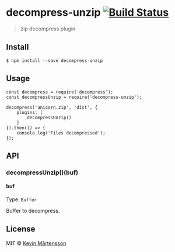 decompress-unzip [![Build Status](https://travis-ci.org/kevva/decompress-unzip.svg?branch=master)](https://travis-ci.org/kevva/decompress-unzip)
================================================================================================================================================

> zip decompress plugin

Install
-------

    $ npm install --save decompress-unzip

Usage
-----

    const decompress = require('decompress');
    const decompressUnzip = require('decompress-unzip');

    decompress('unicorn.zip', 'dist', {
        plugins: [
            decompressUnzip()
        ]
    }).then(() => {
        console.log('Files decompressed');
    });

API
---

### decompressUnzip()(buf)

#### buf

Type: `Buffer`

Buffer to decompress.

License
-------

MIT © [Kevin Mårtensson](https://github.com/kevva)
